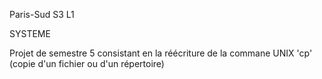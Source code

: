 Paris-Sud S3 L1

SYSTEME

Projet de semestre 5 consistant en la réécriture de la commane UNIX 'cp' (copie d'un fichier ou d'un répertoire) 



